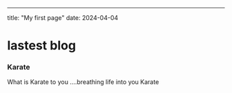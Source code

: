 ----
title: "My first page"
date: 2024-04-04
<H1> lastest blog</H1>
<h3> Karate</h3>
<p> What is Karate to you ....breathing life into you Karate</p>
